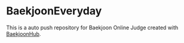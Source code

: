 # BaekjoonEveryday
This is a auto push repository for Baekjoon Online Judge created with [BaekjoonHub](https://github.com/BaekjoonHub/BaekjoonHub).
